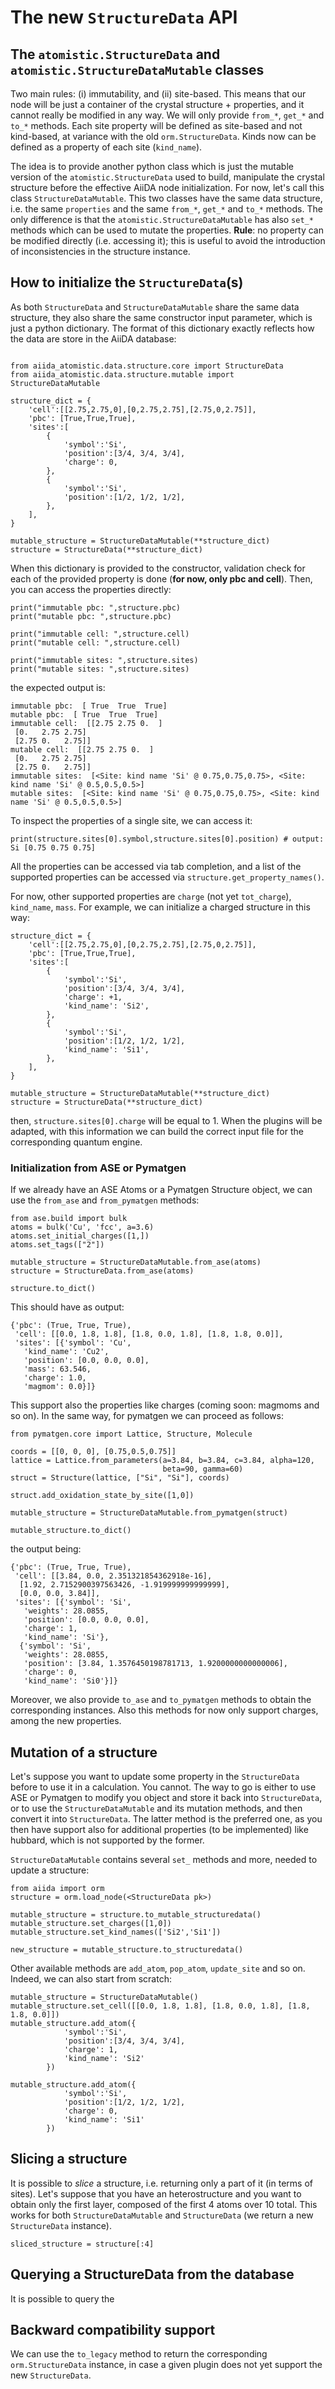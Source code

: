 # The new `StructureData` API

## The `atomistic.StructureData` and `atomistic.StructureDataMutable` classes

Two main rules: (i) immutability, and (ii) site-based. This means that our node will be just a container of the crystal structure + properties, and it cannot really be modified in any way.
We will only provide `from_*`, `get_*` and `to_*` methods. Each site property will be defined as site-based and not kind-based, at variance with the old `orm.StructureData`. Kinds now can be defined as a property of each site (`kind_name`).

The idea is to provide another python class which is just the mutable version of the `atomistic.StructureData` used to build, manipulate the crystal structure before the effective AiiDA node initialization. For now, let's call this class `StructureDataMutable`. This two classes have the same data structure, i.e. the same `properties` and the same `from_*`, `get_*` and `to_*` methods. The only difference is that the `atomistic.StructureDataMutable` has also `set_*` methods which can be used to mutate the properties. **Rule**: no property can be modified directly (i.e. accessing it); this is useful to avoid the introduction of inconsistencies in the structure instance.


## How to initialize the `StructureData`(s)

As both `StructureData` and `StructureDataMutable` share the same data structure, they also share the same constructor input parameter, which is just a python dictionary. The format of this dictionary exactly reflects how the data are store in the AiiDA database:

```python=

from aiida_atomistic.data.structure.core import StructureData
from aiida_atomistic.data.structure.mutable import StructureDataMutable

structure_dict = {
    'cell':[[2.75,2.75,0],[0,2.75,2.75],[2.75,0,2.75]],
    'pbc': [True,True,True],
    'sites':[
        {
            'symbol':'Si',
            'position':[3/4, 3/4, 3/4],
            'charge': 0,
        },
        {
            'symbol':'Si',
            'position':[1/2, 1/2, 1/2],
        },
    ],
}

mutable_structure = StructureDataMutable(**structure_dict)
structure = StructureData(**structure_dict)
```

When this dictionary is provided to the constructor, validation check for each of the provided property is done (**for now, only pbc and cell**).
Then, you can access the properties directly:

```python=
print("immutable pbc: ",structure.pbc)
print("mutable pbc: ",structure.pbc)

print("immutable cell: ",structure.cell)
print("mutable cell: ",structure.cell)

print("immutable sites: ",structure.sites)
print("mutable sites: ",structure.sites)
```

the expected output is:

```shell=
immutable pbc:  [ True  True  True]
mutable pbc:  [ True  True  True]
immutable cell:  [[2.75 2.75 0.  ]
 [0.   2.75 2.75]
 [2.75 0.   2.75]]
mutable cell:  [[2.75 2.75 0.  ]
 [0.   2.75 2.75]
 [2.75 0.   2.75]]
immutable sites:  [<Site: kind name 'Si' @ 0.75,0.75,0.75>, <Site: kind name 'Si' @ 0.5,0.5,0.5>]
mutable sites:  [<Site: kind name 'Si' @ 0.75,0.75,0.75>, <Site: kind name 'Si' @ 0.5,0.5,0.5>]
```

To inspect the properties of a single site, we can access it:

```python=
print(structure.sites[0].symbol,structure.sites[0].position) # output: Si [0.75 0.75 0.75]
```

All the properties can be accessed via tab completion, and a list of the supported properties can be accessed via `structure.get_property_names()`.

For now, other supported properties are `charge` (not yet `tot_charge`), `kind_name`, `mass`.
For example, we can initialize a charged structure in this way:


```python=
structure_dict = {
    'cell':[[2.75,2.75,0],[0,2.75,2.75],[2.75,0,2.75]],
    'pbc': [True,True,True],
    'sites':[
        {
            'symbol':'Si',
            'position':[3/4, 3/4, 3/4],
            'charge': +1,
            'kind_name': 'Si2',
        },
        {
            'symbol':'Si',
            'position':[1/2, 1/2, 1/2],
            'kind_name': 'Si1',
        },
    ],
}

mutable_structure = StructureDataMutable(**structure_dict)
structure = StructureData(**structure_dict)
```

then, `structure.sites[0].charge` will be equal to 1. When the plugins will be adapted, with this information we can build the correct input file for the corresponding quantum engine.

### Initialization from ASE or Pymatgen

If we already have an ASE Atoms or a Pymatgen Structure object, we can use the `from_ase` and `from_pymatgen` methods:

```python=
from ase.build import bulk
atoms = bulk('Cu', 'fcc', a=3.6)
atoms.set_initial_charges([1,])
atoms.set_tags(["2"])

mutable_structure = StructureDataMutable.from_ase(atoms)
structure = StructureData.from_ase(atoms)

structure.to_dict()
```

This should have as output:

```shell=
{'pbc': (True, True, True),
 'cell': [[0.0, 1.8, 1.8], [1.8, 0.0, 1.8], [1.8, 1.8, 0.0]],
 'sites': [{'symbol': 'Cu',
   'kind_name': 'Cu2',
   'position': [0.0, 0.0, 0.0],
   'mass': 63.546,
   'charge': 1.0,
   'magmom': 0.0}]}
```

This support also the properties like charges (coming soon: magmoms and so on). In the same way, for pymatgen we can proceed as follows:

```python=
from pymatgen.core import Lattice, Structure, Molecule

coords = [[0, 0, 0], [0.75,0.5,0.75]]
lattice = Lattice.from_parameters(a=3.84, b=3.84, c=3.84, alpha=120,
                                  beta=90, gamma=60)
struct = Structure(lattice, ["Si", "Si"], coords)

struct.add_oxidation_state_by_site([1,0])

mutable_structure = StructureDataMutable.from_pymatgen(struct)

mutable_structure.to_dict()
```

the output being:

```shell=
{'pbc': (True, True, True),
 'cell': [[3.84, 0.0, 2.351321854362918e-16],
  [1.92, 2.7152900397563426, -1.919999999999999],
  [0.0, 0.0, 3.84]],
 'sites': [{'symbol': 'Si',
   'weights': 28.0855,
   'position': [0.0, 0.0, 0.0],
   'charge': 1,
   'kind_name': 'Si'},
  {'symbol': 'Si',
   'weights': 28.0855,
   'position': [3.84, 1.3576450198781713, 1.9200000000000006],
   'charge': 0,
   'kind_name': 'Si0'}]}
```

Moreover, we also provide `to_ase` and `to_pymatgen` methods to obtain the corresponding instances. Also this methods for now only support charges, among the new properties.

## Mutation of a structure

Let's suppose you want to update some property in the `StructureData` before to use it in a calculation. You cannot. The way to go is either to use ASE or Pymatgen to modify you object and store it back into `StructureData`, or to use the `StructureDataMutable` and its mutation methods, and then convert it into `StructureData`.
The latter method is the preferred one, as you then have support also for additional properties (to be implemented) like hubbard, which is not supported by the former.

`StructureDataMutable` contains several `set_` methods and more, needed to update a structure:

```python=
from aiida import orm
structure = orm.load_node(<StructureData pk>)

mutable_structure = structure.to_mutable_structuredata()
mutable_structure.set_charges([1,0])
mutable_structure.set_kind_names(['Si2','Si1'])

new_structure = mutable_structure.to_structuredata()
```

Other available methods are `add_atom`, `pop_atom`, `update_site` and so on.
Indeed, we can also start from scratch:

```python=
mutable_structure = StructureDataMutable()
mutable_structure.set_cell([[0.0, 1.8, 1.8], [1.8, 0.0, 1.8], [1.8, 1.8, 0.0]])
mutable_structure.add_atom({
            'symbol':'Si',
            'position':[3/4, 3/4, 3/4],
            'charge': 1,
            'kind_name': 'Si2'
        })

mutable_structure.add_atom({
            'symbol':'Si',
            'position':[1/2, 1/2, 1/2],
            'charge': 0,
            'kind_name': 'Si1'
        })
```


## Slicing a structure

It is possible to *slice* a structure, i.e. returning only a part of it (in terms of sites). Let's suppose that you have an heterostructure and you want to obtain only the first layer, composed of the first 4 atoms over 10 total. This works for both `StructureDataMutable` and `StructureData` (we return a new `StructureData` instance).

```python=
sliced_structure = structure[:4]
```

## Querying a StructureData from the database

It is possible to query the 


## Backward compatibility support

We can use the `to_legacy` method to return the corresponding `orm.StructureData` instance, in case a given plugin does not yet support the new `StructureData`.

